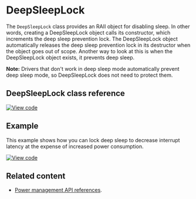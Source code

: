 # DeepSleepLock

The `DeepSleepLock` class provides an RAII object for disabling sleep. In other words, creating a DeepSleepLock object calls its constructor, which increments the deep sleep prevention lock. The DeepSleepLock object automatically releases the deep sleep prevention lock in its destructor when the object goes out of scope. Another way to look at this is when the DeepSleepLock object exists, it prevents deep sleep.

<span class="notes">**Note:** Drivers that don't work in deep sleep mode automatically prevent deep sleep mode, so DeepSleepLock does not need to protect them.</span>

## DeepSleepLock class reference

[![View code](https://www.mbed.com/embed/?type=library)](https://os.mbed.com/docs/mbed-os/v6.13/mbed-os-api-doxy/classmbed_1_1_deep_sleep_lock.html)

## Example

This example shows how you can lock deep sleep to decrease interrupt latency at the expense of increased power consumption.

[![View code](https://www.mbed.com/embed/?url=https://github.com/ARMmbed/mbed-os-snippet-DeepSleepLock_Example_1/tree/v6.13)](https://github.com/ARMmbed/mbed-os-snippet-DeepSleepLock_Example_1/blob/v6.13/main.cpp)

## Related content

- [Power management API references](power-management-sleep.html).
